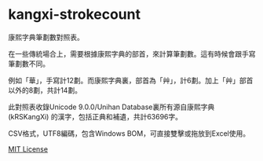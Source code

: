 # kangxi-strokecount

康熙字典筆劃數對照表。

在一些傳統場合上，需要根據康熙字典的部首，來計算筆劃數。這有時候會跟手寫筆劃數不同。

例如「華」，手寫計12劃。而康熙字典裏，部首為「艸」，計6劃。加上「艸」部首以外的8劃，共計14劃。

此對照表收錄Unicode 9.0.0/Unihan Database裏所有源自康熙字典 (kRSKangXi) 的漢字，包括正典和補遺，共計63696字。

CSV格式，UTF8編碼，包含Windows BOM，可直接雙擊或拖放到Excel使用。

[MIT License](https://github.com/breezyreeds/kangxi-strokecount/blob/master/LICENSE)
